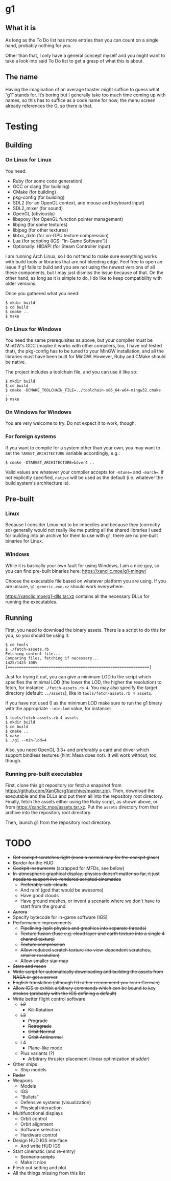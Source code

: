 g1
==

What it is
----------

As long as the To Do list has more entries than you can count on a single hand,
probably nothing for you.

Other than that, I only have a general concept myself and you might want to take
a look into said To Do list to get a grasp of what this is about.

The name
--------

Having the imagination of an average toaster might suffice to guess what “g1”
stands for. It’s boring but I generally take too much time coming up with names,
so this has to suffice as a code name for now; the menu screen already
references the G, so there is that.


Testing
=======

Building
--------

### On Linux for Linux ###

You need:
* Ruby (for some code generation)
* GCC or clang (for building)
* CMake (for building)
* pkg-config (for building)
* SDL2 (for an OpenGL context, and mouse and keyboard input)
* SDL2\_mixer (for sound)
* OpenGL (obviously)
* libepoxy (for OpenGL function pointer management)
* libpng (for some textures)
* libjpeg (for other textures)
* libtxc\_dxtn (for on-GPU texture compression)
* Lua (for scripting (IGS: “In-Game Software”))
* Optionally: HIDAPI (for Steam Controller input)

I am running Arch Linux, so I do not tend to make sure everything works with
build tools or libraries that are not bleeding edge. Feel free to open an issue
if g1 fails to build and you are not using the newest versions of all these
components, but I may just dismiss the issue because of that. On the other hand,
as long as it is simple to do, I do like to keep compatibility with older
versions.

Once you gathered what you need:

    $ mkdir build
    $ cd build
    $ cmake ..
    $ make

### On Linux for Windows ###

You need the same prerequisites as above, but your compiler must be MinGW's GCC
(maybe it works with other compilers, too, I have not tested that), the
pkg-config has to be tuned to your MinGW installation, and all the libraries
must have been built for MinGW. However, Ruby and CMake should be native.

The project includes a toolchain file, and you can use it like so:

    $ mkdir build
    $ cd build
    $ cmake -DCMAKE_TOOLCHAIN_FILE=../toolchain-x86_64-w64-mingw32.cmake ..
    $ make

### On Windows for Windows ###

You are very welcome to try. Do not expect it to work, though.

### For foreign systems ###

If you want to compile for a system other than your own, you may want to set the
`TARGET_ARCHITECTURE` variable accordingly, e.g.:

    $ cmake -DTARGET_ARCHITECTURE=bdver4 ..

Valid values are whatever your compiler accepts for `-mtune=` and `-march=`. If
not explicitly specified, `native` will be used as the default (i.e. whatever
the build system's architecture is).


Pre-built
---------

### Linux ###

Because I consider Linux not to be imbeciles and because they (correctly so)
generally would not really like me putting all the shared libraries I used for
building into an archive for them to use with g1, there are no pre-built
binaries for Linux.

### Windows ###

While it is basically your own fault for using Windows, I am a nice guy, so you
can find pre-built binaries here: https://xanclic.moe/g1-mingw/

Choose the executable file based on whatever platform you are using. If you are
unsure, `g1-generic.exe.xz` should work everywhere.

https://xanclic.moe/g1-dlls.tar.xz contains all the necessary DLLs for running
the executables.


Running
-------

First, you need to download the binary assets. There is a script to do this for
you, so you should be using it:

    $ cd tools
    $ ./fetch-assets.rb
    Fetching content file...
    Comparing files, fetching if necessary...
    1425/1425 100% [==============================================================]

Just for trying it out, you can give a minimum LOD to the script which specifies
the minimal LOD (the lower the LOD, the higher the resolution) to fetch, for
instance `./fetch-assets.rb 4`. You may also specify the target directory
(default: `../assets`), like in `tools/fetch-assets.rb 4 assets`.

If you have not used 0 as the minimum LOD make sure to run the g1 binary with
the appropriate `--min-lod` value, for instance:

    $ tools/fetch-assets.rb 4 assets
    $ mkdir build
    $ cd build
    $ cmake ..
    $ make
    $ ./g1 --min-lod=4

Also, you need OpenGL 3.3+ and preferably a card and driver which support
bindless textures (hint: Mesa does not). It will work without, too, though.

### Running pre-built executables ###

First, clone this git repository (or fetch a snapshot from
https://github.com/XanClic/g1/archive/master.zip). Then, download the executable
and the DLLs and put them all into the repository root directory. Finally, fetch
the assets either using the Ruby script, as shown above, or from
https://xanclic.moe/assets.tar.xz. Put the `assets` directory from that archive
into the repository root directory.

Then, launch g1 from the repository root directory.


TODO
====

- ~~Get cockpit scratches right (need a normal map for the cockpit glass)~~
- ~~Border for the HUD~~
- ~~Cockpit instruments~~ (scrapped for MFDs, see below)
- ~~In-atmospheric graphical display; physics doesn’t matter so far, it just
  needs to support live-rendered scripted cinematics~~
    - ~~Preferably sub-clouds~~
    - And rain! (god that would be awesome)
    - Have good clouds
    - Have ground meshes, or invent a scenario where we don't have to start
      from the ground
- ~~Aurora~~
- Specify bytecode for in-game software (IGS)
- ~~Performance improvements~~
    - ~~Pipelining (split physics and graphics into separate threads)~~
    - ~~Texture fusion (fuse e.g. cloud layer and earth texture into a single 4
      channel texture)~~
    - ~~Texture compression~~
    - ~~Allow reduced scratch texture (no view-dependent scratches, smaller
      resolution)~~
    - ~~Allow smaller star map~~
- ~~Stars and moon~~
- ~~Write script for automatically downloading and building the assets from NASA
  or get a server~~
- ~~English translation (although I’d rather recommend you learn German)~~
- ~~Allow IGS to exhibit arbitrary commands which can be bound to key strokes
  (probably with the IGS defining a default)~~
- Write better flight control software
    - ~~L2~~
        - ~~Kill Rotation~~
    - ~~L3~~
        - ~~Prograde~~
        - ~~Retrograde~~
        - ~~Orbit Normal~~
        - ~~Orbit Antinormal~~
    - L4
        - Plane-like mode
    - Plus variants (?)
        - Arbitrary thruster placement
          (linear optimization *shudder*)
- Other ships
    - Ship models
- ~~Radar~~
- Weapons
    - Models
    - IGS
    - “Bullets”
    - Defensive systems (visualization)
    - ~~Physical interaction~~
- Multifunctional displays
    - Orbit control
    - Orbit alignment
    - Software selection
    - Hardware control
- Design HUD IGS interface
    - And write HUD IGS
- Start cinematic (and re-entry)
  - ~~Scenario scripts~~
  - Make it nice
- Flesh out setting and plot
- All the things missing from this list
